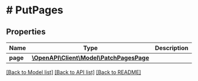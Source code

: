 # # PutPages

## Properties

Name | Type | Description | Notes
------------ | ------------- | ------------- | -------------
**page** | [**\OpenAPI\Client\Model\PatchPagesPage**](PatchPagesPage.md) |  | [optional]

[[Back to Model list]](../../README.md#models) [[Back to API list]](../../README.md#endpoints) [[Back to README]](../../README.md)
